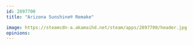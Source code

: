 ```yaml
---
id: 2897700
title: "Arizona Sunshine® Remake"

image: https://steamcdn-a.akamaihd.net/steam/apps/2897700/header.jpg
opinions:
---
```

